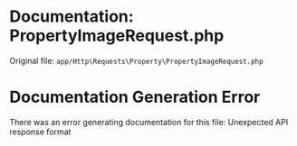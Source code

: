 # Documentation: PropertyImageRequest.php

Original file: `app/Http\Requests\Property\PropertyImageRequest.php`

# Documentation Generation Error

There was an error generating documentation for this file: Unexpected API response format